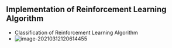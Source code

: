 ## Implementation of Reinforcement Learning Algorithm

- Classification of Reinforcement Learning Algorithm
- ![image-20210312120614455](/home/czk119/Desktop/RL-learning/map.png)

